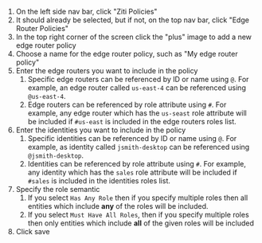 1. On the left side nav bar, click "Ziti Policies"
1. It should already be selected, but if not, on the top nav bar, click "Edge Router Policies"
1. In the top right corner of the screen click the "plus" image to add a new edge router policy
1. Choose a name for the edge router policy, such as "My edge router policy"
1. Enter the edge routers you want to include in the policy
    1. Specific edge routers can be referenced by ID or name using `@`.  For example, an edge router called `us-east-4` can be referenced using `@us-east-4`. 
    1. Edge routers can be referenced by role attribute using `#`. For example, any edge router which has the `us-seast` role attribute will be included if `#us-east` is included in the edge routers roles list.
1. Enter the identities you want to include in the policy
    1. Specific identities can be referenced by ID or name using `@`.  For example, as identity called `jsmith-desktop` can be referenced using `@jsmith-desktop`. 
    1. Identities can be referenced by role attribute using `#`. For example, any identity which has the `sales` role attribute will be included if `#sales` is included in the identities roles list.
1. Specify the role semantic
     1. If you select `Has Any Role` then if you specify multiple roles then all entities which include **any** of the roles will be included.
     1. If you select `Must Have All Roles`, then if you specify multiple roles then only entities which include **all** of the given roles will be included    
1. Click save
